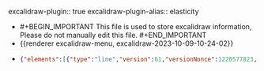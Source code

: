 excalidraw-plugin:: true
excalidraw-plugin-alias:: elasticity

- #+BEGIN_IMPORTANT
  This file is used to store excalidraw information, Please do not manually edit this file.
  #+END_IMPORTANT
- {{renderer excalidraw-menu, excalidraw-2023-10-09-10-24-02}}
- ```json
  {"elements":[{"type":"line","version":61,"versionNonce":1220577823,"isDeleted":false,"id":"CWs1xDjENN0pRCSWP8189","fillStyle":"hachure","strokeWidth":1,"strokeStyle":"solid","roughness":1,"opacity":100,"angle":0,"x":353.54627990722656,"y":102.10713958740234,"strokeColor":"#1e1e1e","backgroundColor":"transparent","width":0.267425537109375,"height":499.6719970703125,"seed":522404209,"groupIds":[],"frameId":null,"roundness":{"type":2},"boundElements":[],"updated":1696839847058,"link":null,"locked":false,"startBinding":null,"endBinding":null,"lastCommittedPoint":null,"startArrowhead":null,"endArrowhead":null,"points":[[0,0],[-0.267425537109375,499.6719970703125]]},{"type":"line","version":151,"versionNonce":92794431,"isDeleted":false,"id":"7HGunGuv5IiBQ4D-eKRHL","fillStyle":"hachure","strokeWidth":1,"strokeStyle":"solid","roughness":1,"opacity":100,"angle":0,"x":354.4770050048828,"y":600.4597396850586,"strokeColor":"#1e1e1e","backgroundColor":"transparent","width":608.382080078125,"height":0.88433837890625,"seed":150727505,"groupIds":[],"frameId":null,"roundness":{"type":2},"boundElements":[],"updated":1696839847058,"link":null,"locked":false,"startBinding":null,"endBinding":null,"lastCommittedPoint":null,"startArrowhead":null,"endArrowhead":null,"points":[[0,0],[608.382080078125,-0.88433837890625]]},{"type":"text","version":14,"versionNonce":1477299807,"isDeleted":false,"id":"8AL2lotxn7YaXopHlqVmO","fillStyle":"hachure","strokeWidth":1,"strokeStyle":"solid","roughness":1,"opacity":100,"angle":0,"x":959.0175323486328,"y":658.2306747436523,"strokeColor":"#1e1e1e","backgroundColor":"transparent","width":84.49990844726562,"height":25,"seed":1776572721,"groupIds":[],"frameId":null,"roundness":null,"boundElements":[],"updated":1696839847058,"link":null,"locked":false,"fontSize":20,"fontFamily":1,"text":"Quantity","textAlign":"left","verticalAlign":"top","containerId":null,"originalText":"Quantity","lineHeight":1.25,"baseline":17},{"type":"text","version":46,"versionNonce":2065869439,"isDeleted":false,"id":"ra52s-jR0XmtTPVJ37w-q","fillStyle":"hachure","strokeWidth":1,"strokeStyle":"solid","roughness":1,"opacity":100,"angle":0,"x":230.85035705566406,"y":98.18680572509766,"strokeColor":"#1e1e1e","backgroundColor":"transparent","width":47.17994689941406,"height":25,"seed":1396968209,"groupIds":[],"frameId":null,"roundness":null,"boundElements":[],"updated":1696839847058,"link":null,"locked":false,"fontSize":20,"fontFamily":1,"text":"Price","textAlign":"left","verticalAlign":"top","containerId":null,"originalText":"Price","lineHeight":1.25,"baseline":17},{"type":"line","version":174,"versionNonce":286008657,"isDeleted":false,"id":"m4w6kYr17NWllMFxKfT09","fillStyle":"hachure","strokeWidth":1,"strokeStyle":"solid","roughness":1,"opacity":100,"angle":0,"x":355.9247589111328,"y":239.28028106689453,"strokeColor":"#1971c2","backgroundColor":"transparent","width":463.34259033203125,"height":356.2621307373047,"seed":1033011441,"groupIds":[],"frameId":null,"roundness":{"type":2},"boundElements":[],"updated":1696839855997,"link":null,"locked":false,"startBinding":null,"endBinding":null,"lastCommittedPoint":null,"startArrowhead":null,"endArrowhead":null,"points":[[0,0],[463.34259033203125,356.2621307373047]]},{"type":"text","version":71,"versionNonce":886329233,"isDeleted":false,"id":"rp9dq5AhxCogU2urYYteG","fillStyle":"hachure","strokeWidth":1,"strokeStyle":"solid","roughness":1,"opacity":100,"angle":0,"x":869.3501129150391,"y":554.1752548217773,"strokeColor":"#1971c2","backgroundColor":"transparent","width":175.35980224609375,"height":25,"seed":643250897,"groupIds":[],"frameId":null,"roundness":null,"boundElements":[],"updated":1696839911133,"link":null,"locked":false,"fontSize":20,"fontFamily":1,"text":"D: P = 10 - 2Q/3","textAlign":"left","verticalAlign":"top","containerId":null,"originalText":"D: P = 10 - 2Q/3","lineHeight":1.25,"baseline":17},{"type":"line","version":93,"versionNonce":1795381297,"isDeleted":true,"id":"xFHgdqR44lv-fTfsmIh7_","fillStyle":"hachure","strokeWidth":1,"strokeStyle":"solid","roughness":1,"opacity":100,"angle":0,"x":461.4575958251953,"y":499.8620834350586,"strokeColor":"#e03131","backgroundColor":"transparent","width":340.1942138671875,"height":365.5298767089844,"seed":1848228017,"groupIds":[],"frameId":null,"roundness":{"type":2},"boundElements":[],"updated":1696839851862,"link":null,"locked":false,"startBinding":null,"endBinding":null,"lastCommittedPoint":null,"startArrowhead":null,"endArrowhead":null,"points":[[0,0],[340.1942138671875,-365.5298767089844]]},{"type":"text","version":24,"versionNonce":1238288977,"isDeleted":true,"id":"t-9Uy4YcNhQA1DcqGjaz-","fillStyle":"hachure","strokeWidth":1,"strokeStyle":"solid","roughness":1,"opacity":100,"angle":0,"x":830.9543609619141,"y":115.9001235961914,"strokeColor":"#e03131","backgroundColor":"transparent","width":12.159988403320312,"height":25,"seed":1991342737,"groupIds":[],"frameId":null,"roundness":null,"boundElements":[],"updated":1696839850288,"link":null,"locked":false,"fontSize":20,"fontFamily":1,"text":"S","textAlign":"left","verticalAlign":"top","containerId":null,"originalText":"S","lineHeight":1.25,"baseline":17},{"type":"text","version":15,"versionNonce":1253096351,"isDeleted":false,"id":"ammlyxv8RohcCfd3oKlqa","fillStyle":"hachure","strokeWidth":1,"strokeStyle":"solid","roughness":1,"opacity":100,"angle":0,"x":312.208984375,"y":234.52581787109375,"strokeColor":"#1e1e1e","backgroundColor":"transparent","width":19.17999267578125,"height":25,"seed":583830175,"groupIds":[],"frameId":null,"roundness":null,"boundElements":[],"updated":1696839872792,"link":null,"locked":false,"fontSize":20,"fontFamily":1,"text":"10","textAlign":"left","verticalAlign":"top","containerId":null,"originalText":"10","lineHeight":1.25,"baseline":17},{"type":"text","version":3,"versionNonce":1869746577,"isDeleted":false,"id":"9M1mHSozCZFKSiReEM17k","fillStyle":"hachure","strokeWidth":1,"strokeStyle":"solid","roughness":1,"opacity":100,"angle":0,"x":820,"y":631,"strokeColor":"#1e1e1e","backgroundColor":"transparent","width":17.779983520507812,"height":25,"seed":552677297,"groupIds":[],"frameId":null,"roundness":null,"boundElements":[],"updated":1696839875598,"link":null,"locked":false,"fontSize":20,"fontFamily":1,"text":"15","textAlign":"left","verticalAlign":"top","containerId":null,"originalText":"15","lineHeight":1.25,"baseline":17}],"files":{},"appState":{"gridSize":null,"viewBackgroundColor":"#ffffff","zoom":{"value":1},"offsetTop":0,"offsetLeft":0,"scrollX":0,"scrollY":0,"viewModeEnabled":false,"zenModeEnabled":false}}
  ```